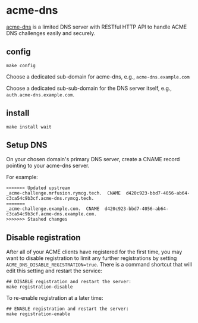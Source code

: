 # acme-dns

[acme-dns](https://github.com/joohoi/acme-dns?tab=readme-ov-file#acme-dns)
is a limited DNS server with RESTful HTTP API to handle ACME DNS
challenges easily and securely.

## config

```
make config
```

Choose a dedicated sub-domain for acme-dns, e.g.,
`acme-dns.example.com`

Choose a dedicated sub-sub-domain for the DNS server itself, e.g.,
`auth.acme-dns.example.com`.

## install

```
make install wait
```

## Setup DNS

On your chosen domain's primary DNS server, create a CNAME record
pointing to your acme-dns server.

For example:

```
<<<<<<< Updated upstream
_acme-challenge.mrfusion.rymcg.tech.  CNAME  d420c923-bbd7-4056-ab64-c3ca54c9b3cf.acme-dns.rymcg.tech.
=======
_acme-challenge.example.com.  CNAME  d420c923-bbd7-4056-ab64-c3ca54c9b3cf.acme-dns.example.com.
>>>>>>> Stashed changes
```

## Disable registration

After all of your ACME clients have registered for the first time, you
may want to disable registration to limit any further registrations by
setting `ACME_DNS_DISABLE_REGISTRATION=true`. There is a command
shortcut that will edit this setting and restart the service:

```
## DISABLE registration and restart the server:
make registration-disable
```

To re-enable registration at a later time:

```
## ENABLE registration and restart the server:
make registration-enable
```
